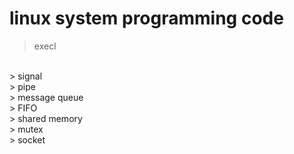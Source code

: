 # linux system programming code
> execl 
 </br>
> signal
 </br>
> pipe 
</br>
> message queue
 </br>
> FIFO
 </br>
> shared memory
 </br>
> mutex
 </br>
> socket
 </br>
